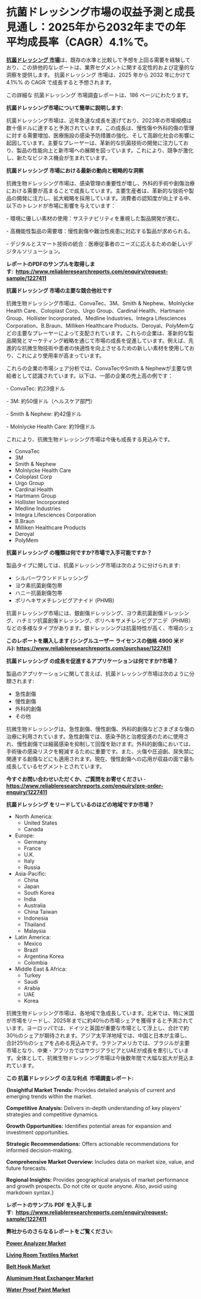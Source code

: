 <p><h1>抗菌ドレッシング市場の収益予測と成長見通し：2025年から2032年までの年平均成長率（CAGR）4.1%で。</h1></p><p data-sourcepos="1:1-1:157"><strong><a href="https://www.reliableresearchreports.com/antimicrobial-dressing-r1227411?utm_campaign=107&utm_medium=36&utm_source=Github&utm_content=ia&utm_term=07012025&utm_id=antimicrobial-dressing">抗菌ドレッシング 市場</a></strong>は、既存の水準と比較して予想を上回る需要を経験しており、この排他的なレポートは、業界セグメントに関する定性的および定量的な洞察を提供します。 抗菌ドレッシング 市場は、2025 年から 2032 年にかけて 4.1%% の CAGR で成長すると予想されます。</p>
<p data-sourcepos="3:1-3:50">この詳細な 抗菌ドレッシング 市場調査レポートは、186 ページにわたります。</p>
<p><strong>抗菌ドレッシング市場について簡単に説明します:</strong></p>
<p><p>抗菌ドレッシング市場は、近年急速な成長を遂げており、2023年の市場規模は数十億ドルに達すると予測されています。この成長は、慢性傷や外科的傷の管理に対する需要増加、医療施設の感染予防措置の強化、そして高齢化社会の影響に起因しています。主要なプレーヤーは、革新的な抗菌技術の開発に注力しており、製品の性能向上と新市場への展開を図っています。これにより、競争が激化し、新たなビジネス機会が生まれています。</p></p>
<p><strong>抗菌ドレッシング 市場における最新の動向と戦略的な洞察</strong></p>
<p><p>抗微生物ドレッシング市場は、感染管理の重要性が増し、外科的手術や創傷治療における需要が高まることで成長しています。主要生産者は、革新的な技術や製品の開発に注力し、拡大戦略を採用しています。消費者の認知度が向上する中、以下のトレンドが市場に影響を与えています：</p><p>- 環境に優しい素材の使用：サステナビリティを重視した製品開発が進む。</p><p>- 高機能性製品の需要増：慢性創傷や難治性疾患に対応する製品が求められる。</p><p>- デジタルとスマート技術の統合：医療従事者のニーズに応えるための新しいデジタルソリューション。</p></p>
<p><strong>レポートのPDFのサンプルを取得します</strong><strong>:&nbsp;&nbsp;<a href="https://www.reliableresearchreports.com/enquiry/request-sample/1227411?utm_campaign=107&utm_medium=36&utm_source=Github&utm_content=ia&utm_term=07012025&utm_id=antimicrobial-dressing">https://www.reliableresearchreports.com/enquiry/request-sample/1227411</a></strong></p>
<p><strong>抗菌ドレッシング 市場の主要な競合他社です</strong></p>
<p><p>抗微生物ドレッシング市場は、ConvaTec、3M、Smith & Nephew、Molnlycke Health Care、Coloplast Corp、Urgo Group、Cardinal Health、Hartmann Group、Hollister Incorporated、Medline Industries、Integra Lifesciences Corporation、B.Braun、Milliken Healthcare Products、Deroyal、PolyMemなどの主要なプレーヤーによって支配されています。これらの企業は、革新的な製品開発とマーケティング戦略を通じて市場の成長を促進しています。例えば、先進的な抗微生物技術や患者の快適性を向上させるための新しい素材を使用しており、これにより使用率が高まっています。</p><p>これらの企業の市場シェア分析では、ConvaTecやSmith & Nephewが主要な供給者として認識されています。以下は、一部の企業の売上高の例です：</p><p>- ConvaTec: 約23億ドル</p><p>- 3M: 約50億ドル（ヘルスケア部門）</p><p>- Smith & Nephew: 約42億ドル</p><p>- Molnlycke Health Care: 約19億ドル </p><p>これにより、抗微生物ドレッシング市場は今後も成長する見込みです。</p></p>
<p><ul><li>ConvaTec</li><li>3M</li><li>Smith & Nephew</li><li>Molnlycke Health Care</li><li>Coloplast Corp</li><li>Urgo Group</li><li>Cardinal Health</li><li>Hartmann Group</li><li>Hollister Incorporated</li><li>Medline Industries</li><li>Integra Lifesciences Corporation</li><li>B.Braun</li><li>Milliken Healthcare Products</li><li>Deroyal</li><li>PolyMem</li></ul></p>
<p><strong>抗菌ドレッシング の種類は何ですか?市場で入手可能ですか？</strong></p>
<p>製品タイプに関しては、抗菌ドレッシング市場は次のように分けられます:</p>
<p><ul><li>シルバーワウンドドレッシング</li><li>ヨウ素抗菌創傷包帯</li><li>ハニー抗菌創傷包帯</li><li>ポリヘキサメチレンビグアナイド (PHMB)</li></ul></p>
<p><p>抗菌ドレッシング市場には、銀創傷ドレッシング、ヨウ素抗菌創傷ドレッシング、ハチミツ抗菌創傷ドレッシング、ポリヘキサメチレンビグアニデ（PHMB）などの多様なタイプがあります。銀ドレッシングは抗菌特性が高く、市場のシェ</p></p>
<p><strong>このレポートを購入します (シングルユーザー ライセンスの価格 4900 米ドル):&nbsp;<a href="https://www.reliableresearchreports.com/purchase/1227411?utm_campaign=107&utm_medium=36&utm_source=Github&utm_content=ia&utm_term=07012025&utm_id=antimicrobial-dressing">https://www.reliableresearchreports.com/purchase/1227411</a></strong></p>
<p><strong>抗菌ドレッシング の成長を促進するアプリケーションは何ですか?市場？</strong></p>
<p>製品のアプリケーションに関して言えば、抗菌ドレッシング市場は次のように分類されます:</p>
<p><ul><li>急性創傷</li><li>慢性創傷</li><li>外科的創傷</li><li>その他</li></ul></p>
<p><p>抗微生物ドレッシングは、急性創傷、慢性創傷、外科的創傷などさまざまな傷の治療に利用されています。急性創傷では、感染予防と治癒促進のために使用され、慢性創傷では細菌感染を抑制して回復を助けます。外科的創傷においては、手術後の感染リスクを軽減するために重要です。また、火傷や圧迫創、尿失禁に関連する創傷などにも適用されます。現在、慢性創傷への応用が収益の面で最も成長しているセグメントとされています。</p></p>
<p><strong>今すぐお問い合わせいただくか、ご質問をお寄せください</strong><strong>&nbsp;</strong>-<strong><a href="https://www.reliableresearchreports.com/enquiry/pre-order-enquiry/1227411?utm_campaign=107&utm_medium=36&utm_source=Github&utm_content=ia&utm_term=07012025&utm_id=antimicrobial-dressing">https://www.reliableresearchreports.com/enquiry/pre-order-enquiry/1227411</a></strong></p>
<p><strong>抗菌ドレッシング をリードしているのはどの地域ですか市場？</strong></p>
<p><ul>
    <li>
        North America:
        <ul>
            <li>United States</li>
            <li>Canada</li>
        </ul>
    </li>
    <li>
        Europe:
        <ul>
            <li>Germany</li>
            <li>France</li>
            <li>U.K.</li>
            <li>Italy</li>
            <li>Russia</li>
        </ul>
    </li>
    <li>
        Asia-Pacific:
        <ul>
            <li>China</li>
            <li>Japan</li>
            <li>South Korea</li>
            <li>India</li>
            <li>Australia</li>
            <li>China Taiwan</li>
            <li>Indonesia</li>
            <li>Thailand</li>
            <li>Malaysia</li>
        </ul>
    </li>
    <li>
        Latin America:
        <ul>
            <li>Mexico</li>
            <li>Brazil</li>
            <li>Argentina Korea</li>
            <li>Colombia</li>
        </ul>
    </li>
    <li>
        Middle East & Africa:
        <ul>
            <li>Turkey</li>
            <li>Saudi</li>
            <li>Arabia</li>
            <li>UAE</li>
            <li>Korea</li>
        </ul>
    </li>
    </ul></p>
<p><p>抗微生物ドレッシング市場は、各地域で急成長しています。北米では、特に米国が市場をリードし、2025年までに約40％の市場シェアを獲得すると予測されています。ヨーロッパでは、ドイツと英国が重要な市場として浮上し、合計で約30％のシェアが期待されます。アジア太平洋地域では、中国と日本が主導し、合計25％のシェアを占める見込みです。ラテンアメリカでは、ブラジルが主要市場となり、中東・アフリカではサウジアラビアとUAEが成長を牽引しています。全体として、抗微生物ドレッシング市場は今後数年間で大幅な拡大が見込まれています。</p></p>
<p><strong>この 抗菌ドレッシング の主な利点&nbsp; 市場調査レポート:</strong></p>
<p><strong>{Insightful Market Trends:</strong> Provides detailed analysis of current and emerging trends within the market.</p>
<p><strong>Competitive Analysis:</strong> Delivers in-depth understanding of key players' strategies and competitive dynamics.</p>
<p><strong>Growth Opportunities:</strong> Identifies potential areas for expansion and investment opportunities.</p>
<p><strong>Strategic Recommendations:</strong> Offers actionable recommendations for informed decision-making.</p>
<p><strong>Comprehensive Market Overview: </strong>Includes data on market size, value, and future forecasts.</p>
<p><strong>Regional Insights: </strong>Provides geographical analysis of market performance and growth prospects. Do not cite or quote anyone. Also, avoid using markdown syntax.}</p>
<p><strong>レポートのサンプル PDF を入手します:&nbsp;</strong><strong>&nbsp;<a href="https://www.reliableresearchreports.com/enquiry/request-sample/1227411?utm_campaign=107&utm_medium=36&utm_source=Github&utm_content=ia&utm_term=07012025&utm_id=antimicrobial-dressing">https://www.reliableresearchreports.com/enquiry/request-sample/1227411</a></strong></p>
<p></p>
<p></p>
<p></p>
<p></p>
<p><strong>弊社からのさらなるレポートをご覧ください:</strong></p>
<p><strong><p><a href="https://github.com/petbigbeepjn/Market-Research-Report-List-1/blob/main/power-analyzer-market.md?utm_campaign=107&utm_medium=36&utm_source=Github&utm_content=ia&utm_term=07012025&utm_id=antimicrobial-dressing">Power Analyzer Market</a></p><p><a href="https://github.com/dmitriyvo6rog/Market-Research-Report-List-1/blob/main/living-room-textiles-market.md?utm_campaign=107&utm_medium=36&utm_source=Github&utm_content=ia&utm_term=07012025&utm_id=antimicrobial-dressing">Living Room Textiles Market</a></p><p><a href="https://github.com/risingtrista99259/Market-Research-Report-List-1/blob/main/belt-hook-market.md?utm_campaign=107&utm_medium=36&utm_source=Github&utm_content=ia&utm_term=07012025&utm_id=antimicrobial-dressing">Belt Hook Market</a></p><p><a href="https://github.com/luckyshygirl/Market-Research-Report-List-7/blob/main/aluminum-heat-exchanger-market.md?utm_campaign=107&utm_medium=36&utm_source=Github&utm_content=ia&utm_term=07012025&utm_id=antimicrobial-dressing">Aluminum Heat Exchanger Market</a></p><p><a href="https://github.com/arionmp/Market-Research-Report-List-5/blob/main/water-proof-paint-market.md?utm_campaign=107&utm_medium=36&utm_source=Github&utm_content=ia&utm_term=07012025&utm_id=antimicrobial-dressing">Water Proof Paint Market</a></p></strong></p>